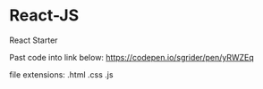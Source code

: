 # React-JS
React Starter

Past code into link below:
https://codepen.io/sgrider/pen/yRWZEq

file extensions:
.html
.css
.js
